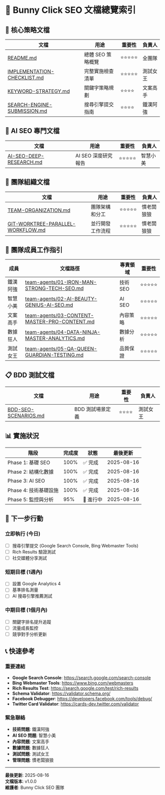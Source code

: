 # 📂 Bunny Click SEO 文檔總覽索引

## 🎯 核心策略文檔

| 文檔 | 用途 | 重要性 | 負責人 |
|------|------|---------|--------|
| [README.md](./README.md) | 總體 SEO 策略概覽 | ⭐⭐⭐⭐⭐ | 全團隊 |
| [IMPLEMENTATION-CHECKLIST.md](./IMPLEMENTATION-CHECKLIST.md) | 完整實施檢查清單 | ⭐⭐⭐⭐⭐ | 測試女王 |
| [KEYWORD-STRATEGY.md](./KEYWORD-STRATEGY.md) | 關鍵字策略規劃 | ⭐⭐⭐⭐ | 文案高手 |
| [SEARCH-ENGINE-SUBMISSION.md](./SEARCH-ENGINE-SUBMISSION.md) | 搜尋引擎提交指南 | ⭐⭐⭐⭐ | 鐵漢阿強 |

## 🤖 AI SEO 專門文檔

| 文檔 | 用途 | 重要性 | 負責人 |
|------|------|---------|--------|
| [AI-SEO-DEEP-RESEARCH.md](./AI-SEO-DEEP-RESEARCH.md) | AI SEO 深度研究報告 | ⭐⭐⭐⭐⭐ | 智慧小美 |

## 🏢 團隊組織文檔

| 文檔 | 用途 | 重要性 | 負責人 |
|------|------|---------|--------|
| [TEAM-ORGANIZATION.md](./TEAM-ORGANIZATION.md) | 團隊架構和分工 | ⭐⭐⭐⭐⭐ | 慣老闆狼狼 |
| [GIT-WORKTREE-PARALLEL-WORKFLOW.md](./GIT-WORKTREE-PARALLEL-WORKFLOW.md) | 並行開發工作流程 | ⭐⭐⭐⭐⭐ | 慣老闆狼狼 |

## 👥 團隊成員工作指引

| 成員 | 文檔路徑 | 專責領域 | 重要性 |
|------|----------|----------|---------|
| 鐵漢阿強 | [team-agents/01-IRON-MAN-STRONG-TECH-SEO.md](./team-agents/01-IRON-MAN-STRONG-TECH-SEO.md) | 技術 SEO | ⭐⭐⭐⭐⭐ |
| 智慧小美 | [team-agents/02-AI-BEAUTY-GENIUS-AI-SEO.md](./team-agents/02-AI-BEAUTY-GENIUS-AI-SEO.md) | AI SEO | ⭐⭐⭐⭐⭐ |
| 文案高手 | [team-agents/03-CONTENT-MASTER-PRO-CONTENT.md](./team-agents/03-CONTENT-MASTER-PRO-CONTENT.md) | 內容策略 | ⭐⭐⭐⭐⭐ |
| 數據狂人 | [team-agents/04-DATA-NINJA-MASTER-ANALYTICS.md](./team-agents/04-DATA-NINJA-MASTER-ANALYTICS.md) | 數據分析 | ⭐⭐⭐⭐⭐ |
| 測試女王 | [team-agents/05-QA-QUEEN-GUARDIAN-TESTING.md](./team-agents/05-QA-QUEEN-GUARDIAN-TESTING.md) | 品質保證 | ⭐⭐⭐⭐⭐ |

## 📋 BDD 測試文檔

| 文檔 | 用途 | 重要性 | 負責人 |
|------|------|---------|--------|
| [BDD-SEO-SCENARIOS.md](./BDD-SEO-SCENARIOS.md) | BDD 測試場景定義 | ⭐⭐⭐⭐ | 測試女王 |

## 📊 實施狀況

| 階段 | 完成度 | 狀態 | 最後更新 |
|------|--------|------|----------|
| Phase 1: 基礎 SEO | 100% | ✅ 完成 | 2025-08-16 |
| Phase 2: 結構化數據 | 100% | ✅ 完成 | 2025-08-16 |
| Phase 3: AI SEO | 100% | ✅ 完成 | 2025-08-16 |
| Phase 4: 技術基礎設施 | 100% | ✅ 完成 | 2025-08-16 |
| Phase 5: 監控與分析 | 95% | 🔄 進行中 | 2025-08-16 |

## 🚀 下一步行動

### 立即執行 (今日)
- [ ] 搜尋引擎提交 (Google Search Console, Bing Webmaster Tools)
- [ ] Rich Results 驗證測試
- [ ] 社交媒體分享測試

### 短期目標 (1週內)
- [ ] 設置 Google Analytics 4
- [ ] 基準排名測量
- [ ] AI 搜尋引擎推薦測試

### 中期目標 (1個月內)
- [ ] 關鍵字排名提升追蹤
- [ ] 流量成長監控
- [ ] 競爭對手分析更新

## 📞 快速參考

### 重要連結
- **Google Search Console**: https://search.google.com/search-console
- **Bing Webmaster Tools**: https://www.bing.com/webmasters
- **Rich Results Test**: https://search.google.com/test/rich-results
- **Schema Validator**: https://validator.schema.org/
- **Facebook Debugger**: https://developers.facebook.com/tools/debug/
- **Twitter Card Validator**: https://cards-dev.twitter.com/validator

### 緊急聯絡
- **技術問題**: 鐵漢阿強
- **AI SEO 問題**: 智慧小美
- **內容問題**: 文案高手
- **數據問題**: 數據狂人
- **測試問題**: 測試女王
- **管理問題**: 慣老闆狼狼

---

**最後更新**: 2025-08-16  
**文檔版本**: v1.0.0  
**維護者**: Bunny Click SEO 團隊
